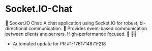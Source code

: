 # Socket.IO-Chat
💬 Socket.IO Chat: A chat application using Socket.IO for robust, bi-directional communication. 📡 Provides event-based communication between clients and servers. High-performance focused. 🚀 🧑‍💻


- Automated update for PR #1-1761714871-218